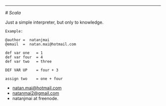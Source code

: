 
***
<i># Scala</i>

Just a simple interpreter, but only to knowledge.

	Example:

	@author =  natanjmai
	@email  =  natan.mai@hotmail.com
	
	def var one   = 1
	def var four  = 4
	def var two   = three
	
	DEF VAR UP    = four + 3

	assign two    = one + four	

- natan.mai@hotmail.com
- natanmai2@gmail.com
- natanjmai at freenode.
